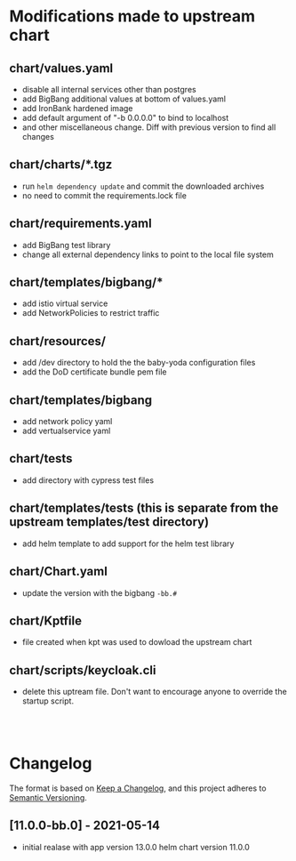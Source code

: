 # Modifications made to upstream chart
## chart/values.yaml
- disable all internal services other than postgres
- add BigBang additional values at bottom of values.yaml
- add IronBank hardened image
- add default argument of "-b 0.0.0.0" to bind to localhost
- and other miscellaneous change.  Diff with previous version to find all changes

##  chart/charts/*.tgz
- run ```helm dependency update``` and commit the downloaded archives
- no need to commit the requirements.lock file

## chart/requirements.yaml
- add BigBang test library
- change all external dependency links to point to the local file system

## chart/templates/bigbang/*
- add istio virtual service
- add NetworkPolicies to restrict traffic

## chart/resources/
- add /dev directory to hold the the baby-yoda configuration files
- add the DoD certificate bundle pem file

## chart/templates/bigbang
- add network policy yaml
- add vertualservice yaml

## chart/tests
- add directory with cypress test files

## chart/templates/tests  (this is separate from the upstream templates/test directory)
- add helm template to add support for the helm test library

## chart/Chart.yaml
- update the version with the bigbang ```-bb.#``` 

## chart/Kptfile
- file created when kpt was used to dowload the upstream chart

## chart/scripts/keycloak.cli
- delete this uptream file.  Don't want to encourage anyone to override the startup script.  


&nbsp;  
&nbsp;    

# Changelog

The format is based on [Keep a Changelog](https://keepachangelog.com/en/1.0.0/), and this project adheres to [Semantic Versioning](https://semver.org/spec/v2.0.0.html).

## [11.0.0-bb.0] - 2021-05-14
- initial realase with app version 13.0.0 helm chart version 11.0.0

